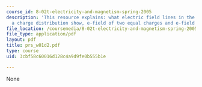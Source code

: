 ```yaml
---
course_id: 8-02t-electricity-and-magnetism-spring-2005
description: 'This resource explains: what electric field lines in the space surrounding
  a charge distribution show, e-field of two equal charges and e-field of a dipole.'
file_location: /coursemedia/8-02t-electricity-and-magnetism-spring-2005/3cbf58c60016d128c4a9d9fe0b555b1e_prs_w01d2.pdf
file_type: application/pdf
layout: pdf
title: prs_w01d2.pdf
type: course
uid: 3cbf58c60016d128c4a9d9fe0b555b1e

---
```

None